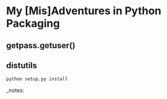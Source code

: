 


# My [Mis]Adventures in Python Packaging



## getpass.getuser()



## distutils
```bash
python setup.py install
```
_notes:

<!--stackedit_data:
eyJoaXN0b3J5IjpbLTM3Njk2ODc5MCwtMjExOTExOTY1NF19
-->